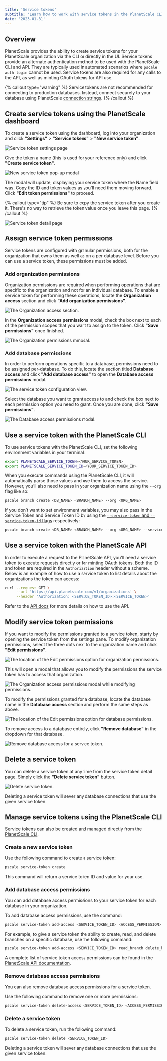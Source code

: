```yaml
---
title: 'Service tokens'
subtitle: 'Learn how to work with service tokens in the PlanetScale CLI and API'
date: '2023-01-31'
---
```


## Overview

PlanetScale provides the ability to create service tokens for your PlanetScale organization via the CLI or directly in the UI. Service tokens provide an alternate authentication method to be used with the PlanetScale CLI and API. They are typically used in automated scenarios where `pscale auth login` cannot be used. Service tokens are also required for any calls to the API, as well as minting OAuth tokens for API use.

{% callout type="warning" %}
Service tokens are not recommended for connecting to production databases. Instead, connect securely to your database
using PlanetScale [connection strings](/docs/concepts/connection-strings).
{% /callout %}

## Create service tokens using the PlanetScale dashboard

To create a service token using the dashboard, log into your organization and click **"Settings"** > **"Service tokens"** > **"New service token"**.

![Service token settings page](/docs/concepts/service-tokens/service-tokens-settings-page-2.png)

Give the token a name (this is used for your reference only) and click **"Create service token"**.

![New service token pop-up modal](/docs/concepts/service-tokens/new-service-token-modal-2.png)

The modal will update, displaying your service token where the Name field was. Copy the ID and token values as you'll need them moving forward. Click **"Edit token permissions"** to proceed.

{% callout type="tip" %}
Be sure to copy the service token after you create it. There's no way to retrieve the token value once you leave this page.
{% /callout %}

![Service token detail page](/docs/concepts/service-tokens/modal-with-service-token-2.png)

## Assign service token permissions

Service tokens are configured with granular permissions, both for the organization that owns them as well as on a per database level. Before you can use a service token, these permissions must be added.

### Add organization permissions

Organization permissions are required when performing operations that are specific to the organization and not for an individual database. To enable a service token for performing these operations, locate the **Organization access** section and click **"Add organization permissions"**.

![The Organization access section.](/docs/concepts/service-tokens/add-org-perms-2.png)

In the **Organization access permissions** modal, check the box next to each of the permission scopes that you want to assign to the token. Click **"Save permissions"** once finished.

![The Organization permissions mmodal.](/docs/concepts/service-tokens/org-access-perms-2.png)

### Add database permissions

In order to perform operations specific to a database, permissions need to be assigned per-database. To do this, locate the section titled **Database access** and click **"Add database access"** to open the **Database access permissions** modal.

![The service token configuration view.](/docs/concepts/service-tokens/add-db-perms-2.png)

Select the database you want to grant access to and check the box next to each permission option you need to grant. Once you are done, click **"Save permissions"**.

![The Database access permissions modal.](/docs/concepts/service-tokens/db-access-permissions-2.png)

## Use a service token with the PlanetScale CLI

To use service tokens with the PlanetScale CLI, set the following environment variables in your terminal:

```bash
export PLANETSCALE_SERVICE_TOKEN=<YOUR_SERVICE_TOKEN>
export PLANETSCALE_SERVICE_TOKEN_ID=<YOUR_SERVICE_TOKEN_ID>
```

When you execute commands using the PlanetScale CLI, it will automatically parse those values and use them to access the service. However, you’ll also need to pass in your organization name using the `--org` flag like so:

```bash
pscale branch create <DB_NAME> <BRANCH_NAME> --org <ORG_NAME>
```

If you don’t want to set environment variables, you may also pass in the Service Token and Service Token ID by using the [`--service-token` and `--service-token-id` flags](/docs/reference/service-token) respectively:

```bash
pscale branch create <DB_NAME> <BRANCH_NAME> --org <ORG_NAME> --service-token <SERVICE_TOKEN> --service-token-id <SERVICE_TOKEN_ID>
```

## Use a service token with the PlanetScale API

In order to execute a request to the PlanetScale API, you'll need a service token to execute requests directly or for minting OAuth tokens. Both the ID and token are required in the `Authorization` header without a scheme. Below is an example of how to use a service token to list details about the organizations the token can access:

```bash
curl --request GET \
     --url 'https://api.planetscale.com/v1/organizations' \
     --header 'Authorization: <SERVICE_TOKEN_ID>:<SERVICE_TOKEN>'
```

Refer to the [API docs](https://api-docs.planetscale.com/reference/getting-started-with-planetscale-api) for more details on how to use the API.

## Modify service token permissions

If you want to modify the permissions granted to a service token, starty by opening the service token from the settings pane. To modify organization permissions, select the three dots next to the organization name and click **"Edit permissions"**.

![The location of the Edit permissions option for organization permissions.](/docs/concepts/service-tokens/edit-org-perms-2.png)

This will open a modal that allows you to modify the permissions the service token has to access that organization.

![The Organization access permissions modal while modifying permissions.](/docs/concepts/service-tokens/edit-org-perms-modal-2.png)

To modify the permissions granted for a database, locate the database name in the **Database access** section and perform the same steps as above.

![The location of the Edit permissions option for database permissions.](/docs/concepts/service-tokens/edit-db-perms-2.png)

To remove access to a database entirely, click **"Remove database"** in the dropdown for that database.

![Remove database access for a service token.](/docs/concepts/service-tokens/del-db-perms-2.png)

## Delete a service token

You can delete a service token at any time from the service token detail page. Simply click the **"Delete service token"** button.

![Delete service token.](/docs/concepts/service-tokens/delete-service-token-2.png)

Deleting a service token will sever any database connections that use the given service token.

## Manage service tokens using the PlanetScale CLI

Service tokens can also be created and managed directly from the [PlanetScale CLI](/docs/reference/service-token).

### Create a new service token

Use the following command to create a service token:

```bash
pscale service-token create
```

This command will return a service token ID and value for your use.

### Add database access permissions

You can add database access permissions to your service token for each database in your organization.

To add database access permissions, use the command:

```bash
pscale service-token add-access <SERVICE_TOKEN_ID> <ACCESS_PERMISSION> --database <DB_NAME>
```

For example, to give a service token the ability to create, read, and delete branches on a specific database, use the following command:

```bash
pscale service-token add-access <SERVICE_TOKEN_ID> read_branch delete_branch create_branch --database <DB_NAME>
```

A complete list of service token access permissions can be found in the [PlanetScale API documentation](https://api-docs.planetscale.com/reference/service-tokens#access-permissions).

### Remove database access permissions

You can also remove database access permissions for a service token.

Use the following command to remove one or more permissions:

```bash
pscale service-token delete-access <SERVICE_TOKEN_ID> <ACCESS_PERMISSION> --database <DB_NAME>
```

### Delete a service token

To delete a service token, run the following command:

```bash
pscale service-token delete <SERVICE_TOKEN_ID>
```

Deleting a service token will sever any database connections that use the given service token.
